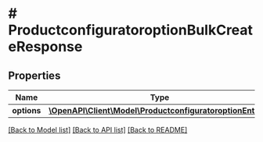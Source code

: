 # # ProductconfiguratoroptionBulkCreateResponse

## Properties

Name | Type | Description | Notes
------------ | ------------- | ------------- | -------------
**options** | [**\OpenAPI\Client\Model\ProductconfiguratoroptionEntity[]**](ProductconfiguratoroptionEntity.md) |  | [optional]

[[Back to Model list]](../../README.md#models) [[Back to API list]](../../README.md#endpoints) [[Back to README]](../../README.md)
